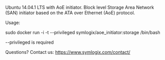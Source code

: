 Ubuntu 14.04.1 LTS with AoE initiator. Block level Storage Area Network (SAN) initiator based on the ATA over Ethernet (AoE) protocol.

Usage:

sudo docker run -i -t --privileged symlogix/aoe_initiator:storage /bin/bash

--privileged is required

Questions? Contact us: https://www.symlogix.com/contact/
